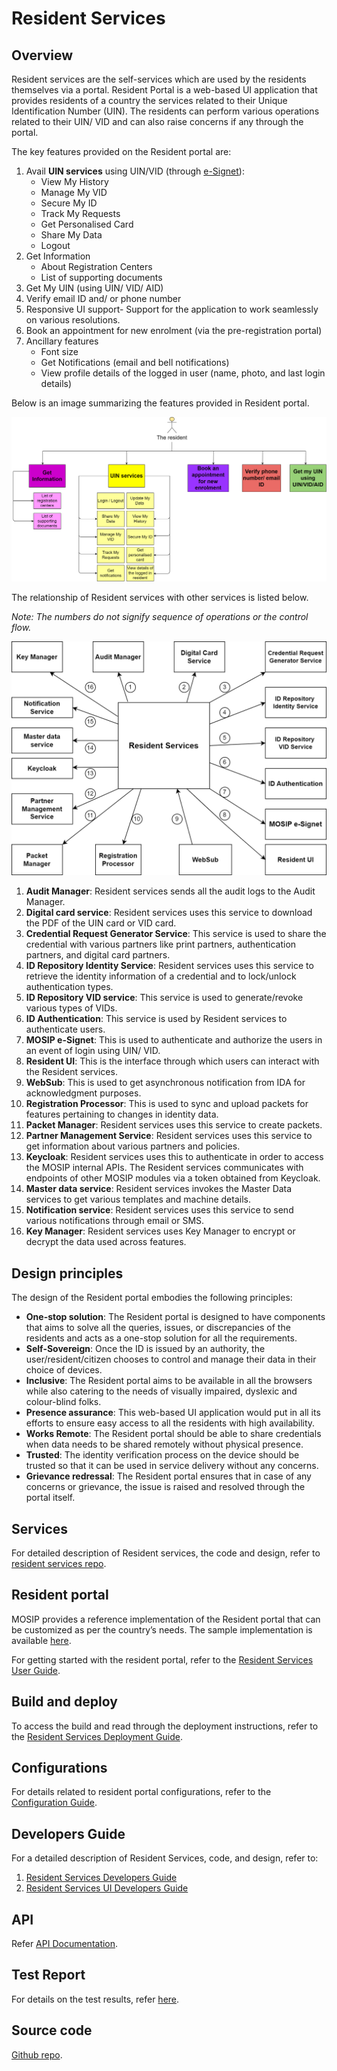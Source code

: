 # Resident Services

## Overview

Resident services are the self-services which are used by the residents themselves via a portal. Resident Portal is a web-based UI application that provides residents of a country the services related to their Unique Identification Number (UIN). The residents can perform various operations related to their UIN/ VID and can also raise concerns if any through the portal.

The key features provided on the Resident portal are:

1. Avail **UIN services** using UIN/VID (through [e-Signet](https://docs.esignet.io)):
     * View My History
     * Manage My VID
     * Secure My ID
     * Track My Requests
     * Get Personalised Card
     * Share My Data
     * Logout
2. Get Information 
    * About Registration Centers
    * List of supporting documents
3. Get My UIN (using UIN/ VID/ AID)
4. Verify email ID and/ or phone number 
5. Responsive UI support- Support for the application to work seamlessly on various resolutions.
6. Book an appointment for new enrolment (via the pre-registration portal)
7. Ancillary features
     * Font size
     *  Get Notifications (email and bell notifications)
     * View profile details of the logged in user (name, photo, and last login details)
       
Below is an image summarizing the features provided in Resident portal.

![](_images/rs-feature-list.png)

The relationship of Resident services with other services is listed below. 

_Note: The numbers do not signify sequence of operations or the control flow._

![](_images/rs-entity-relationship-updated.png)

1.	__Audit Manager__: Resident services sends all the audit logs to the Audit Manager.
2.	__Digital card service__: Resident services uses this service to download the PDF of the UIN card or VID card.
3.	__Credential Request Generator Service__: This service is used to share the credential with various partners like print partners, authentication partners, and digital card partners.
4.	__ID Repository Identity Service__: Resident services uses this service to retrieve the identity information of a credential and to lock/unlock authentication types.
6.	__ID Repository VID service__: This service is used to generate/revoke various types of VIDs.
7.	__ID Authentication__: This service is used by Resident services to authenticate users.
8.	__MOSIP e-Signet__: This is used to authenticate and authorize the users in an event of login using UIN/ VID.
9.	__Resident UI__: This is the interface through which users can interact with the Resident services.
10.	__WebSub__: This is used to get asynchronous notification from IDA for acknowledgment purposes.
11.	__Registration Processor__: This is used to sync and upload packets for features pertaining to changes in identity data.
12.	__Packet Manager__: Resident services uses this service to create packets.
13.	__Partner Management Service__: Resident services uses this service to get information about various partners and policies.
14.	__Keycloak__: Resident services uses this to authenticate in order to access the MOSIP internal APIs. The Resident services communicates with endpoints of other MOSIP modules via a token obtained from Keycloak.
15.	__Master data service__: Resident services invokes the Master Data services to get various templates and machine details.
16.	__Notification service__: Resident services uses this service to send various notifications through email or SMS.
17.	__Key Manager__: Resident services uses Key Manager to encrypt or decrypt the data used across features.


## Design principles

The design of the Resident portal embodies the following principles:

* __One-stop solution__: The Resident portal is designed to have components that aims to solve all the queries, issues, or discrepancies of the residents and acts as a one-stop solution for all the requirements.
* __Self-Sovereign__: Once the ID is issued by an authority, the user/resident/citizen chooses to control and manage their data in their choice of devices.
* __Inclusive__: The Resident portal aims to be available in all the browsers while also catering to the needs of visually impaired, dyslexic and colour-blind folks.
* __Presence assurance__: This web-based UI application would put in all its efforts to ensure easy access to all the residents with high availability.
* __Works Remote__: The Resident portal should be able to share credentials when data needs to be shared remotely without physical presence.
* __Trusted__: The identity verification process on the device should be trusted so that it can be used in service delivery without any concerns.
* __Grievance redressal__: The Resident portal ensures that in case of any concerns or grievance, the issue is raised and resolved through the portal itself.

## Services

For detailed description of Resident services, the code and design, refer to [resident services repo](https://github.com/mosip/resident-services/tree/develop).

## Resident portal

MOSIP provides a reference implementation of the Resident portal that can be customized as per the country’s needs. The sample implementation is available [here](https://github.com/mosip/resident-ui/tree/develop).

For getting started with the resident portal, refer to the [Resident Services User Guide](resident-services-user-guide.md).

## Build and deploy

To access the build and read through the deployment instructions, refer to the [Resident Services Deployment Guide](resident-services-deployment-guide.nmd).

## Configurations

For details related to resident portal configurations, refer to the [Configuration Guide](resident-services-configuration-guide.md).

## Developers Guide

For a detailed description of Resident Services, code, and design, refer to:
1. [Resident Services Developers Guide](resident-services-developer-guide.md)
2. [Resident Services UI Developers Guide](resident-services-ui-developer-guide.md)

## API

Refer [API Documentation](https://mosip.stoplight.io/docs/resident/9a5192571fc51-document).

## Test Report

For details on the test results, refer [here](https://github.com/mosip/test-management/tree/master/).

## Source code 

[Github repo](https://github.com/mosip/resident-services/tree/release-1.2.0).

